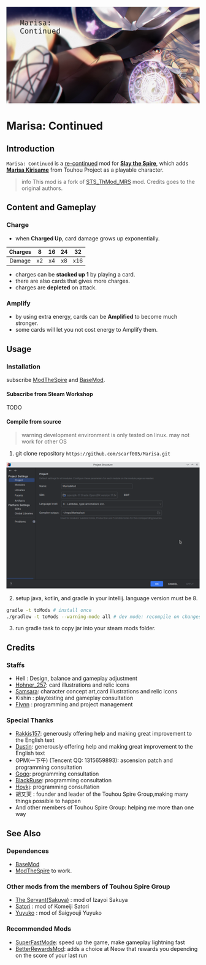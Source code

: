 ![](docs/repoTemplate/RepoTemplate.png)

# Marisa: Continued

## Introduction

`Marisa: Continued` is a [re-continued][original] mod for [**Slay the Spire**][sts], which adds [**Marisa Kirisame**][marisa] from Touhou Project as a playable character.

> info
> This mod is a fork of [STS_ThMod_MRS](https://github.com/lf201014/STS_ThMod_MRS) mod. Credits goes to the original authors.

[original]: https://steamcommunity.com/sharedfiles/filedetails/?id=1614104912
[sts]: https://store.steampowered.com/app/646570/Slay_the_Spire/
[marisa]: https://en.touhouwiki.net/wiki/Kirisame_Marisa

## Content and Gameplay

### Charge

- when **Charged Up**, card damage grows up exponentially.

| Charges |  8  | 16  | 24  | 32  |
| :-----: | :-: | :-: | :-: | :-: |
| Damage  | x2  | x4  | x8  | x16 |

- charges can be **stacked up 1** by playing a card.
- there are also cards that gives more charges.
- charges are **depleted** on attack.

### Amplify

- by using extra energy, cards can be **Amplified** to become much stronger.
- some cards will let you not cost energy to Amplify them.

## Usage

### Installation

subscribe [ModTheSpire][modthespire] and [BaseMod][basemod].

[modthespire]: https://steamcommunity.com/sharedfiles/filedetails/?l=koreana&id=1605060445
[basemod]: https://steamcommunity.com/sharedfiles/filedetails/?id=1605833019

#### Subscribe from Steam Workshop

TODO

#### Compile from source

> warning
> development environment is only tested on linux. may not work for other OS

1. git clone repository `https://github.com/scarf005/Marisa.git`

![](docs/ProjectStructure.png)

2. setup java, kotlin, and gradle in your intellij. language version must be 8.

```sh
gradle -t toMods # install once
./gradlew -t toMods --warning-mode all # dev mode: recompile on changes
```

3. run gradle task to copy jar into your steam mods folder.

## Credits

### Staffs

- Hell : Design, balance and gameplay adjustment
- [Hohner_257](https://www.pixiv.net/member.php?id=7894667): card illustrations and relic icons
- [Samsara](https://www.pixiv.net/member.php?id=5365310): character concept art,card illustrations and relic icons
- Kishin : playtesting and gameplay consultation
- [Flynn](https://github.com/lf201014) : programming and project management

### Special Thanks

- [Rakkis157](https://github.com/Rakkis157): generously offering help and making great improvement to the English text
- [Dustin](https://github.com/Skrelpoid): generously offering help and making great improvement to the English text
- OPM(一下午) (Tencent QQ: 1315659893): ascension patch and programming consultation
- [Gogo](https://github.com/Gogomoe): programming consultation
- [BlackRuse](https://github.com/lionpkqq): programming consultation
- [Hoykj](https://github.com/HOYKJ): programming consultation
- 胡又天 : founder and leader of the Touhou Spire Group,making many things possible to happen
- And other members of Touhou Spire Group: helping me more than one way

## See Also

### Dependences

- [BaseMod](https://github.com/daviscook477/BaseMod/releases)
- [ModTheSpire](https://github.com/kiooeht/ModTheSpire/releases) to work.

### Other mods from the members of Touhou Spire Group

- [The Servant(Sakuya)](https://github.com/lionpkqq/StS-BlackRuseMod) : mod of Izayoi Sakuya
- [Satori](https://github.com/HOYKJ/KomeijiMod) : mod of Komeiji Satori
- [Yuyuko](https://github.com/Gogomoe/YuyukoMod) : mod of Saigyouji Yuyuko

### Recommended Mods

- [SuperFastMode](https://github.com/Skrelpoid/SuperFastMode): speed up the game, make gameplay lightning fast
- [BetterRewardsMod](https://github.com/Skrelpoid/BetterRewardsMod): adds a choice at Neow that rewards you depending on the score of your last run
